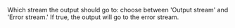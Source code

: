 Which stream the output should go to: choose between 'Output stream' and 'Error stream.' If true, the output will go to the error stream.